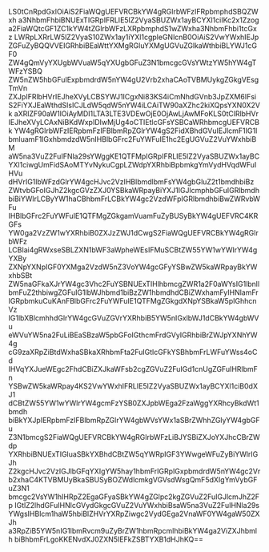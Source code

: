 LS0tCnRpdGxlOiAiS2FiaWQgUEFVRCBkYW4gRGlrbWFzIFRpbmphdSBQZWxh
a3NhbmFhbiBNUExTIGRpIFRLIE5lZ2VyaSBUZWx1ayBCYXl1ciIKc2x1Zzog
a2FiaWQtcGF1ZC1kYW4tZGlrbWFzLXRpbmphdS1wZWxha3NhbmFhbi1tcGxz
LWRpLXRrLW5lZ2VyaS10ZWx1ay1iYXl1cgpleGNlcnB0OiAiS2VwYWxhIEJp
ZGFuZyBQQVVEIGRhbiBEaWttYXMgRGluYXMgUGVuZGlkaWthbiBLYWJ1cGF0
ZW4gQmVyYXUgbWVuaW5qYXUgbGFuZ3N1bmcgcGVsYWtzYW5hYW4gTWFzYSBQ
ZW5nZW5hbGFuIExpbmdrdW5nYW4gU2Vrb2xhaCAoTVBMUykgZGkgVEsgTmVn
ZXJpIFRlbHVrIEJheXVyLCBSYWJ1ICgxNi83KS4iCmNhdGVnb3JpZXM6IFsi
S2FiYXJEaWthdSIsICJLdW5qdW5nYW4iLCAiTW90aXZhc2kiXQpsYXN0X2Vk
aXRlZF90aW1lOiAyMDI1LTA3LTE3VDEwOjE0OjAwLjAwMFoKLS0tClRlbHVr
IEJheXVyLCAxNiBKdWxpIDIwMjUg4oCTIEtlcGFsYSBCaWRhbmcgUEFVRCBk
YW4gRGlrbWFzIERpbmFzIFBlbmRpZGlrYW4gS2FidXBhdGVuIEJlcmF1IG1l
bmluamF1IGxhbmdzdW5nIHBlbGFrc2FuYWFuIE1hc2EgUGVuZ2VuYWxhbiBM
aW5na3VuZ2FuIFNla29sYWggKE1QTFMpIGRpIFRLIE5lZ2VyaSBUZWx1ayBC
YXl1ciwgUmFidSAoMTYvNykuCgpLZWdpYXRhbiBpbmkgYmVydHVqdWFuIHVu
dHVrIG1lbWFzdGlrYW4gcHJvc2VzIHBlbmdlbmFsYW4gbGluZ2t1bmdhbiBz
ZWtvbGFoIGJhZ2kgcGVzZXJ0YSBkaWRpayBiYXJ1IGJlcmphbGFuIGRlbmdh
biBiYWlrLCByYW1haCBhbmFrLCBkYW4gc2VzdWFpIGRlbmdhbiBwZWRvbWFu
IHBlbGFrc2FuYWFuIE1QTFMgZGkgamVuamFuZyBUSyBkYW4gUEFVRC4KRGFs
YW0ga2VzZW1wYXRhbiB0ZXJzZWJ1dCwgS2FiaWQgUEFVRCBkYW4gRGlrbWFz
LCBIai4gRWxseSBLZXN1bWF3aWpheWEsIFMuSCBtZW55YW1wYWlrYW4gYXBy
ZXNpYXNpIGF0YXMga2VzdW5nZ3VoYW4gcGFyYSBwZW5kaWRpayBkYWxhbSBt
ZW5naGFkaXJrYW4gc3Vhc2FuYSBNUExTIHlhbmcgZWR1a2F0aWYsIG1lbnll
bmFuZ2thbiwgZGFuIG1lbWJhbmd1biBzZW1hbmdhdCBiZWxhamFyIHNlamFr
IGRpbmkuCuKAnFBlbGFrc2FuYWFuIE1QTFMgZGkgdXNpYSBkaW5pIGhhcnVz
IG1lbXBlcmhhdGlrYW4gcGVuZGVrYXRhbiB5YW5nIGxlbWJ1dCBkYW4gbWVu
eWVuYW5na2FuLiBEaSBzaW5pbGFoIGthcmFrdGVyIGRhbiBrZWJpYXNhYW4g
cG9zaXRpZiBtdWxhaSBkaXRhbmFta2FuIGtlcGFkYSBhbmFrLWFuYWss4oCd
IHVqYXJueWEgc2FhdCBiZXJkaWFsb2cgZGVuZ2FuIGd1cnUgZGFuIHRlbmFn
YSBwZW5kaWRpay4KS2VwYWxhIFRLIE5lZ2VyaSBUZWx1ayBCYXl1ciB0dXJ1
dCBtZW55YW1wYWlrYW4gcmFzYSB0ZXJpbWEga2FzaWggYXRhcyBkdWt1bmdh
biBkYXJpIERpbmFzIFBlbmRpZGlrYW4gbWVsYWx1aSBrZWhhZGlyYW4gbGFu
Z3N1bmcgS2FiaWQgUEFVRCBkYW4gRGlrbWFzLiBJYSBiZXJoYXJhcCBrZWdp
YXRhbiBNUExTIGluaSBkYXBhdCBtZW5qYWRpIGF3YWwgeWFuZyBiYWlrIGJh
Z2kgcHJvc2VzIGJlbGFqYXIgYW5hay1hbmFrIGRpIGxpbmdrdW5nYW4gc2Vr
b2xhaC4KTVBMUyBkaSBUSyBOZWdlcmkgVGVsdWsgQmF5dXIgYmVybGFuZ3N1
bmcgc2VsYW1hIHRpZ2EgaGFyaSBkYW4gZGlpc2kgZGVuZ2FuIGJlcmJhZ2Fp
IGtlZ2lhdGFuIHNlcGVydGkgcGVuZ2VuYWxhbiBsaW5na3VuZ2FuIHNla29s
YWgsIHBlcm1haW5hbiBlZHVrYXRpZiwgc2VydGEga2VnaWF0YW4gaW50ZXJh
a3RpZiB5YW5nIG1lbmRvcm9uZyBrZW1hbmRpcmlhbiBkYW4ga2ViZXJhbmlh
biBhbmFrLgoKKENvdXJ0ZXN5IEFkZSBTYXB1dHJhKQ==
